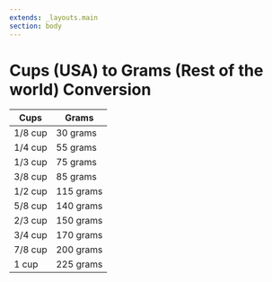 ```yaml
---
extends: _layouts.main
section: body
---
```


# Cups (USA) to Grams (Rest of the world) Conversion

Cups        | Grams
----        | -----
1/8	cup     | 30 grams
1/4	cup     | 55 grams
1/3	cup     | 75 grams
3/8	cup     | 85 grams
1/2	cup     | 115 grams
5/8	cup     | 140 grams
2/3	cup     | 150 grams
3/4	cup     | 170 grams
7/8	cup     | 200 grams
1 cup       | 225 grams
